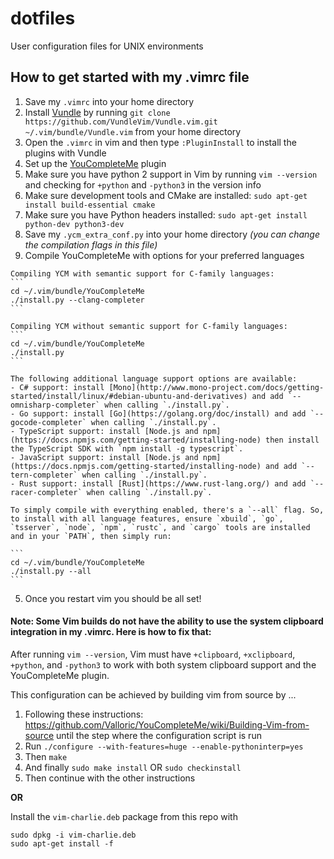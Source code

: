 # dotfiles
User configuration files for UNIX environments





## How to get started with my .vimrc file

1. Save my `.vimrc` into your home directory
2. Install [Vundle](https://github.com/VundleVim/Vundle.vim) by running `git clone https://github.com/VundleVim/Vundle.vim.git ~/.vim/bundle/Vundle.vim` from your home directory
3. Open the `.vimrc` in vim and then type `:PluginInstall` to install the plugins with Vundle
4. Set up the [YouCompleteMe](https://github.com/Valloric/YouCompleteMe) plugin
  1. Make sure you have python 2 support in Vim by running `vim --version` and checking for `+python` and `-python3` in the version info
  2. Make sure development tools and CMake are installed: `sudo apt-get install build-essential cmake`
  3. Make sure you have Python headers installed: `sudo apt-get install python-dev python3-dev`
  4. Save my `.ycm_extra_conf.py` into your home directory *(you can change the compilation flags in this file)*
  5. Compile YouCompleteMe with options for your preferred languages
  
    Compiling YCM with semantic support for C-family languages:
    ```
    cd ~/.vim/bundle/YouCompleteMe
    ./install.py --clang-completer
    ```

    Compiling YCM without semantic support for C-family languages:
    ```
    cd ~/.vim/bundle/YouCompleteMe
    ./install.py
    ```

    The following additional language support options are available:
    - C# support: install [Mono](http://www.mono-project.com/docs/getting-started/install/linux/#debian-ubuntu-and-derivatives) and add `--omnisharp-completer` when calling `./install.py`.
    - Go support: install [Go](https://golang.org/doc/install) and add `--gocode-completer` when calling `./install.py`.
    - TypeScript support: install [Node.js and npm](https://docs.npmjs.com/getting-started/installing-node) then install the TypeScript SDK with `npm install -g typescript`.
    - JavaScript support: install [Node.js and npm](https://docs.npmjs.com/getting-started/installing-node) and add `--tern-completer` when calling `./install.py`.
    - Rust support: install [Rust](https://www.rust-lang.org/) and add `--racer-completer` when calling `./install.py`.

    To simply compile with everything enabled, there's a `--all` flag. So, to install with all language features, ensure `xbuild`, `go`, `tsserver`, `node`, `npm`, `rustc`, and `cargo` tools are installed and in your `PATH`, then simply run:

    ```
    cd ~/.vim/bundle/YouCompleteMe
    ./install.py --all
    ```
    
5. Once you restart vim you should be all set!


#### Note: Some Vim builds do not have the ability to use the system clipboard integration in my .vimrc. Here is how to fix that:

After running `vim --version`, Vim must have `+clipboard`, `+xclipboard`, `+python`, and `-python3` to work with both system clipboard support and the YouCompleteMe plugin.

This configuration can be achieved by building vim from source by ...

1. Following these instructions: https://github.com/Valloric/YouCompleteMe/wiki/Building-Vim-from-source until the step where the configuration script is run
2. Run `./configure --with-features=huge --enable-pythoninterp=yes`
3. Then `make`
4. And finally `sudo make install` OR `sudo checkinstall`
5. Then continue with the other instructions

**OR**

Install the `vim-charlie.deb` package from this repo with 
```
sudo dpkg -i vim-charlie.deb
sudo apt-get install -f
```


